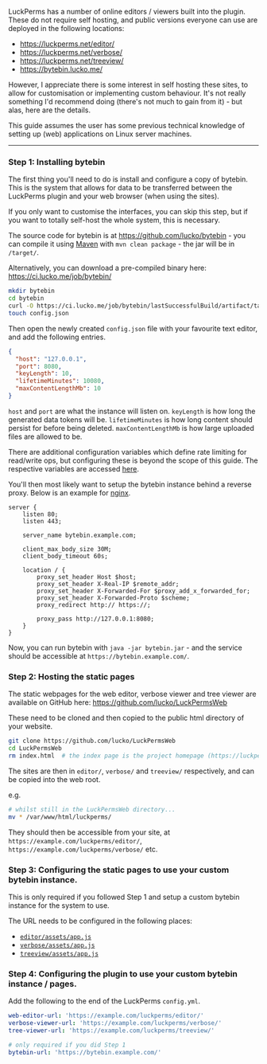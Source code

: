 LuckPerms has a number of online editors / viewers built into the plugin. These do not require self hosting, and public versions everyone can use are deployed in the following locations:

* https://luckperms.net/editor/
* https://luckperms.net/verbose/
* https://luckperms.net/treeview/
* https://bytebin.lucko.me/

However, I appreciate there is some interest in self hosting these sites, to allow for customisation or implementing custom behaviour. It's not really something I'd recommend doing (there's not much to gain from it) - but alas, here are the details.

This guide assumes the user has some previous technical knowledge of setting up (web) applications on Linux server machines.

___

### Step 1: Installing bytebin

The first thing you'll need to do is install and configure a copy of bytebin. This is the system that allows for data to be transferred between the LuckPerms plugin and your web browser (when using the sites).

If you only want to customise the interfaces, you can skip this step, but if you want to totally self-host the whole system, this is necessary.

The source code for bytebin is at https://github.com/lucko/bytebin - you can compile it using [Maven](https://maven.apache.org/) with `mvn clean package` - the jar will be in `/target/`.

Alternatively, you can download a pre-compiled binary here: https://ci.lucko.me/job/bytebin/

```bash
mkdir bytebin
cd bytebin
curl -O https://ci.lucko.me/job/bytebin/lastSuccessfulBuild/artifact/target/bytebin.jar
touch config.json
```

Then open the newly created `config.json` file with your favourite text editor, and add the following entries.

```json
{
  "host": "127.0.0.1",
  "port": 8080,
  "keyLength": 10,
  "lifetimeMinutes": 10080,
  "maxContentLengthMb": 10
}
```

`host` and `port` are what the instance will listen on. `keyLength` is how long the generated data tokens will be. `lifetimeMinutes` is how long content should persist for before being deleted. `maxContentLengthMb` is how large uploaded files are allowed to be.

There are additional configuration variables which define rate limiting for read/write ops, but configuring these is beyond the scope of this guide. The respective variables are accessed [here](https://github.com/lucko/bytebin/blob/bf7b4dc2f8cdfd912b8acd71f0a347da3c481838/src/main/java/me/lucko/bytebin/Bytebin.java#L192-L200).

You'll then most likely want to setup the bytebin instance behind a reverse proxy. Below is an example for [nginx](https://www.nginx.com/).

```nginx
server {
    listen 80;
    listen 443;

    server_name bytebin.example.com;

    client_max_body_size 30M;
    client_body_timeout 60s;

    location / {
        proxy_set_header Host $host;
        proxy_set_header X-Real-IP $remote_addr;
        proxy_set_header X-Forwarded-For $proxy_add_x_forwarded_for;
        proxy_set_header X-Forwarded-Proto $scheme;
        proxy_redirect http:// https://;

        proxy_pass http://127.0.0.1:8080;
    }
}
```

Now, you can run bytebin with `java -jar bytebin.jar` - and the service should be accessible at `https://bytebin.example.com/`.

### Step 2: Hosting the static pages

The static webpages for the web editor, verbose viewer and tree viewer are available on GitHub here: https://github.com/lucko/LuckPermsWeb

These need to be cloned and then copied to the public html directory of your website.

```bash
git clone https://github.com/lucko/LuckPermsWeb
cd LuckPermsWeb
rm index.html  # the index page is the project homepage (https://luckperms.github.io/), you most likely won't want that :)
```

The sites are then in `editor/`, `verbose/` and `treeview/` respectively, and can be copied into the web root.

e.g.

```bash
# whilst still in the LuckPermsWeb directory...
mv * /var/www/html/luckperms/
```

They should then be accessible from your site, at `https://example.com/luckperms/editor/`, `https://example.com/luckperms/verbose/` etc.

### Step 3: Configuring the static pages to use your custom bytebin instance.

This is only required if you followed Step 1 and setup a custom bytebin instance for the system to use.

The URL needs to be configured in the following places:

* [`editor/assets/app.js`](https://github.com/lucko/LuckPermsWeb/blob/master/editor/assets/app.js#L1)
* [`verbose/assets/app.js`](https://github.com/lucko/LuckPermsWeb/blob/master/verbose/assets/app.js#L1)
* [`treeview/assets/app.js`](https://github.com/lucko/LuckPermsWeb/blob/master/treeview/assets/app.js#L1)

### Step 4: Configuring the plugin to use your custom bytebin instance / pages.

Add the following to the end of the LuckPerms `config.yml`.

```yml
web-editor-url: 'https://example.com/luckperms/editor/'
verbose-viewer-url: 'https://example.com/luckperms/verbose/'
tree-viewer-url: 'https://example.com/luckperms/treeview/'

# only required if you did Step 1
bytebin-url: 'https://bytebin.example.com/'
```
